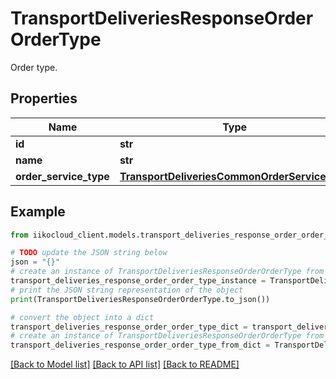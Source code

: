# TransportDeliveriesResponseOrderOrderType

Order type.

## Properties

Name | Type | Description | Notes
------------ | ------------- | ------------- | -------------
**id** | **str** | ID. | 
**name** | **str** | Name. | 
**order_service_type** | [**TransportDeliveriesCommonOrderServiceType**](TransportDeliveriesCommonOrderServiceType.md) | Order type. | 

## Example

```python
from iikocloud_client.models.transport_deliveries_response_order_order_type import TransportDeliveriesResponseOrderOrderType

# TODO update the JSON string below
json = "{}"
# create an instance of TransportDeliveriesResponseOrderOrderType from a JSON string
transport_deliveries_response_order_order_type_instance = TransportDeliveriesResponseOrderOrderType.from_json(json)
# print the JSON string representation of the object
print(TransportDeliveriesResponseOrderOrderType.to_json())

# convert the object into a dict
transport_deliveries_response_order_order_type_dict = transport_deliveries_response_order_order_type_instance.to_dict()
# create an instance of TransportDeliveriesResponseOrderOrderType from a dict
transport_deliveries_response_order_order_type_from_dict = TransportDeliveriesResponseOrderOrderType.from_dict(transport_deliveries_response_order_order_type_dict)
```
[[Back to Model list]](../README.md#documentation-for-models) [[Back to API list]](../README.md#documentation-for-api-endpoints) [[Back to README]](../README.md)



